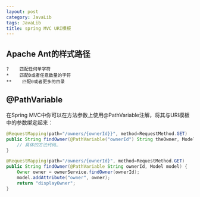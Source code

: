 ```yaml
---
layout: post
category: JavaLib
tags: JavaLib
title: spring MVC URI模板
---
```


## Apache Ant的样式路径

    ?    匹配任何单字符         
    *    匹配0或者任意数量的字符         
    **    匹配0或者更多的目录     

## @PathVariable
在Spring MVC中你可以在方法参数上使用@PathVariable注解，将其与URI模板中的参数绑定起来：
```java
@RequestMapping(path="/owners/{ownerId}}", method=RequestMethod.GET)
public String findOwner(@PathVariable("ownerId") String theOwner, Model model) {
    // 具体的方法代码…
}
```

```java
@RequestMapping(path="/owners/{ownerId}", method=RequestMethod.GET)
public String findOwner(@PathVariable String ownerId, Model model) {
    Owner owner = ownerService.findOwner(ownerId);
    model.addAttribute("owner", owner);
    return "displayOwner";
}
```



